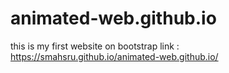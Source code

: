 # animated-web.github.io
this is my first website on bootstrap
link : https://smahsru.github.io/animated-web.github.io/
